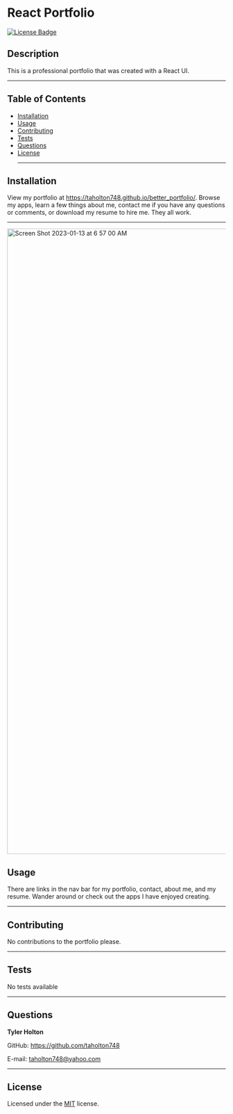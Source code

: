 # React Portfolio
  [![License Badge](https://img.shields.io/badge/license-MIT-blue)](https://choosealicense.com/licenses/mit/)
  ## Description
  This is a professional portfolio that was created with a React UI. <hr>
  
  ## Table of Contents
  * [Installation](#installation)
  * [Usage](#usage)
  * [Contributing](#contributing)
  * [Tests](#tests)
  * [Questions](#questions) 
  * [License](#license) <hr>
  

  ## Installation
  View my portfolio at https://taholton748.github.io/better_portfolio/. Browse my apps, learn a few things about me, contact me if you have any questions or comments, or download my resume to hire me. They all work. <hr>

  <img width="1440" alt="Screen Shot 2023-01-13 at 6 57 00 AM" src="https://user-images.githubusercontent.com/107539009/212336782-768ae104-e5ff-4e14-9c27-96208a00ecd1.png">

  ## Usage
  There are links in the nav bar for my portfolio, contact, about me, and my resume. Wander around or check out the apps I have enjoyed creating. <hr>

  ## Contributing
  No contributions to the portfolio please. <hr>

  ## Tests
  No tests available <hr>

  ## Questions
  <strong>Tyler Holton</strong>

  GitHub: https://github.com/taholton748
  
  E-mail: taholton748@yahoo.com <hr>
  
  ## License
  Licensed under the [MIT](https://choosealicense.com/licenses/mit/) license.
